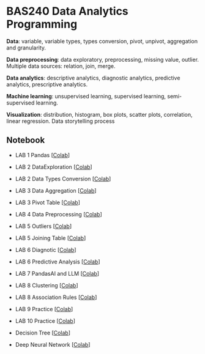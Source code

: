 
# BAS240 Data Analytics Programming

**Data**: variable, variable types, types conversion, pivot, unpivot, aggregation and granularity. 

**Data preprocessing**: data exploratory, preprocessing, missing value, outlier. Multiple data sources: relation, join, merge. 

**Data analytics**: descriptive analytics, diagnostic analytics, predictive analytics, prescriptive analytics. 

**Machine learning**: unsupervised learning, supervised learning, semi-supervised learning. 

**Visualization**: distribution, histogram, box plots, scatter plots, correlation, linear regression. Data storytelling process

## Notebook

- LAB 1 Pandas [[Colab](https://colab.research.google.com/github/9meo/bas240/blob/main/LAB1/Lab_1_Pandas.ipynb)]

- LAB 2 DataExploration  [[Colab](https://colab.research.google.com/github/9meo/bas240/blob/main/LAB2/Lab_2_Pandas_Data_Exploration.ipynb)]

- LAB 2 Data Types Conversion  [[Colab](https://colab.research.google.com/github/9meo/bas240/blob/main/LAB2/Lab_2_data_types_conversion.ipynb)]

- LAB 3 Data Aggregation  [[Colab](https://colab.research.google.com/github/9meo/bas240/blob/main/LAB3/Lab_3_Aggregation.ipynb)]

- LAB 3 Pivot Table  [[Colab](https://colab.research.google.com/github/9meo/bas240/blob/main/LAB3/LAB_3_Pivot_Table.ipynb)]

- LAB 4 Data Preprocessing  [[Colab](https://colab.research.google.com/github/9meo/bas240/blob/main/LAB4/Lab_4_Data_Preprocessing.ipynb)]

- LAB 5 Outliers  [[Colab](https://colab.research.google.com/github/9meo/bas240/blob/main/LAB5/Lab_5_Outliers.ipynb)]

- LAB 5 Joining Table  [[Colab](https://colab.research.google.com/github/9meo/bas240/blob/main/LAB5/Lab_5_Data_Joining.ipynb)]

- LAB 6 Diagnotic [[Colab](https://colab.research.google.com/github/9meo/bas240/blob/main/LAB6/Lab_6_Data_Diagnotic.ipynb)]

- LAB 6 Predictive Analysis  [[Colab](https://colab.research.google.com/github/9meo/bas240/blob/main/LAB6/Lab_6_Predictive_Analysis.ipynb)]

- LAB 7 PandasAI and LLM  [[Colab](https://colab.research.google.com/github/9meo/bas240/blob/main/LAB7/PandasAI_with_lllm.ipynb)]

- LAB 8 Clustering  [[Colab](https://colab.research.google.com/github/9meo/bas240/blob/main/LAB8/Lab8_Clustering.ipynb)]

- LAB 8 Association Rules  [[Colab](https://colab.research.google.com/github/9meo/bas240/blob/main/LAB8/Lab8_Association_Rules.ipynb)]

- LAB 9 Practice  [[Colab](https://colab.research.google.com/github/9meo/bas240/blob/main/LAB9/Lab9_Practice.ipynb)]

- LAB 10 Practice  [[Colab](https://colab.research.google.com/github/9meo/bas240/blob/main/LAB10/Lab10_Data_Visualization.ipynb)]

- Decision Tree  [[Colab](https://colab.research.google.com/github/9meo/bas240/blob/main/LAB5/Decision_Tree.ipynb)]

- Deep Neural Network  [[Colab](https://colab.research.google.com/github/9meo/bas240/blob/main/MTS484/MTS484_DNN.ipynb)]


